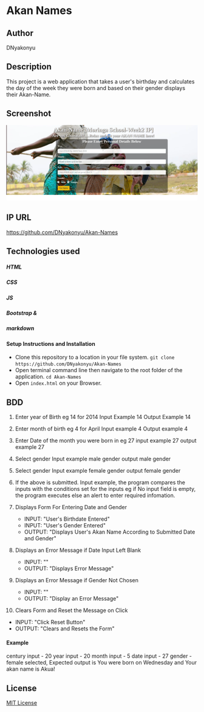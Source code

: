 # Akan Names


## Author

DNyakonyu

## Description

This project is a web application that takes a user's birthday and calculates the day of the week they were born and based on their gender displays their Akan-Name.


## Screenshot

![](https://github.com/DNyakonyu/Akan-Names/blob/master/images/snapshot.png)

## IP URL

https://github.com/DNyakonyu/Akan-Names

## Technologies used

##### HTML
##### CSS
##### JS
##### Bootstrap &
##### markdown




#### Setup Instructions and Installation


- Clone this repository to a location in your file system. `git clone https://github.com/DNyakonyu/Akan-Names`
- Open terminal command line then navigate to the root folder of the application. `cd Akan-Names`
- Open `index.html` on your Browser.

## BDD


1. Enter year of Birth eg 14 for 2014 Input Example 14 Output Example 14

2. Enter month of birth eg 4 for April Input example 4 Output example 4

3. Enter Date of the month you were born in eg 27 input example 27 output example 27

4. Select gender Input example male gender output male gender

5. Select gender Input example female gender output female gender

6. If the above is submitted. Input example, the program compares the inputs with the conditions set for the inputs eg if No input field    is empty, the program executes else an alert to enter required infomation.

7. Displays Form For Entering Date and Gender
   - INPUT: "User's Birthdate Entered"
   - INPUT: "User's Gender Entered"
   - OUTPUT: "Displays User's Akan Name According to Submitted Date and Gender"
8. Displays an Error Message if Date Input Left Blank
   - INPUT: ""
   - OUTPUT: "Displays Error Message"
9. Displays an Error Message if Gender Not Chosen
   - INPUT: "" 
   - OUTPUT: "Display an Error Message" 
10. Clears Form and Reset the Message on Click
   - INPUT: "Click Reset Button" 
   - OUTPUT: "Clears and Resets the Form"

#### Example

century input - 20
year input - 20
month input - 5
date input - 27
gender - female selected, Expected output is You were born on Wednesday and Your akan name is Akua!

## License
[MIT License](https://choosealicense.com/licenses/mit/)
